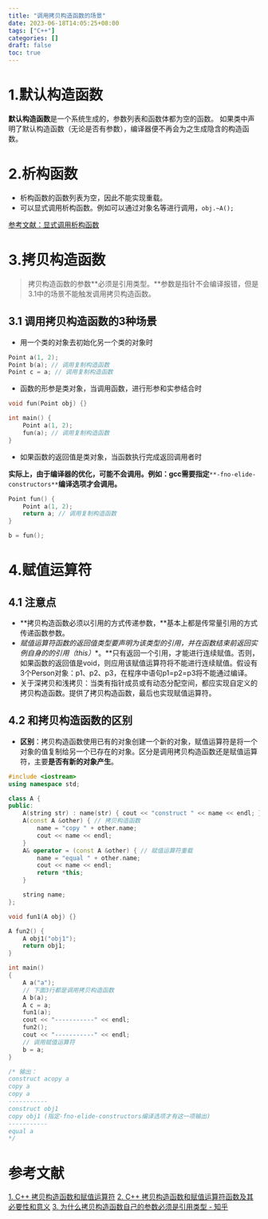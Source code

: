```yaml
---
title: "调用拷贝构造函数的场景"
date: 2023-06-18T14:05:25+08:00
tags: ["C++"]
categories: []
draft: false
toc: true
---
```

# 1.默认构造函数
**默认构造函数**是一个系统生成的，参数列表和函数体都为空的函数。
如果类中声明了默认构造函数（无论是否有参数），编译器便不再会为之生成隐含的构造函数。
# 2.析构函数

- 析构函数的函数列表为空，因此不能实现重载。
- 可以显式调用析构函数。例如可以通过对象名等进行调用，`obj.~A();`

[参考文献：显式调用析构函数](https://www.cnblogs.com/fangyukuan/archive/2010/08/28/1811119.html)
# 3.拷贝构造函数
> 拷贝构造函数的参数**必须是引用类型。**参数是指针不会编译报错，但是3.1中的场景不能触发调用拷贝构造函数。

## 3.1 调用拷贝构造函数的3种场景

- 用一个类的对象去初始化另一个类的对象时
```cpp
Point a(1, 2);
Point b(a); // 调用复制构造函数
Point c = a; // 调用复制构造函数
```

- 函数的形参是类对象，当调用函数，进行形参和实参结合时
```cpp
void fun(Point obj) {}

int main() {
	Point a(1, 2);
    fun(a); // 调用复制构造函数
}
```

- 如果函数的返回值是类对象，当函数执行完成返回调用者时

**实际上，由于编译器的优化，可能不会调用。例如：gcc需要指定**`**-fno-elide-constructors**`**编译选项才会调用。**
```cpp
Point fun() {
	Point a(1, 2);
    return a; // 调用复制构造函数
}

b = fun();
```
# 4.赋值运算符
## 4.1 注意点

- **拷贝构造函数必须以引用的方式传递参数，**基本上都是传常量引用的方式传递函数参数。
- **赋值运算符函数的返回值类型要声明为该类型的引用，并在函数结束前返回实例自身的的引用（*this**）**。**只有返回一个引用，才能进行连续赋值。否则，如果函数的返回值是void，则应用该赋值运算符将不能进行连续赋值。假设有3个Person对象：p1、p2、p3，在程序中语句p1=p2=p3将不能通过编译。
- 关于深拷贝和浅拷贝：当类有指针成员或有动态分配空间，都应实现自定义的拷贝构造函数。提供了拷贝构造函数，最后也实现赋值运算符。
## 4.2 和拷贝构造函数的区别

- **区别**：拷贝构造函数使用已有的对象创建一个新的对象，赋值运算符是将一个对象的值复制给另一个已存在的对象。区分是调用拷贝构造函数还是赋值运算符，主要**是否有新的对象产生**。
```cpp
#include <iostream>
using namespace std;

class A {
public:
    A(string str) : name(str) { cout << "construct " << name << endl; } // 构造函数
    A(const A &other) { // 拷贝构造函数
        name = "copy " + other.name;
        cout << name << endl;
    }
    A& operator = (const A &other) { // 赋值运算符重载
        name = "equal " + other.name;
        cout << name << endl;
        return *this;
    }

    string name;
};

void fun1(A obj) {}

A fun2() {
    A obj1("obj1");
    return obj1;
}

int main()
{
    A a("a");
    // 下面3行都是调用拷贝构造函数
    A b(a);
    A c = a;
    fun1(a);
    cout << "-----------" << endl;
    fun2();
    cout << "-----------" << endl;
    // 调用赋值运算符
    b = a;
}

/* 输出：
construct acopy a
copy a
copy a
-----------
construct obj1
copy obj1 (指定-fno-elide-constructors编译选项才有这一项输出)
-----------
equal a
*/
```

# 参考文献
[1. C++ 拷贝构造函数和赋值运算符](https://www.cnblogs.com/wangguchangqing/p/6141743.html)
[2. C++ 拷贝构造函数和赋值运算符函数及其必要性和意义](https://blog.csdn.net/huangjw_806/article/details/79134330)
[3. 为什么拷贝构造函数自己的参数必须是引用类型 - 知乎](https://www.zhihu.com/question/35304261)
